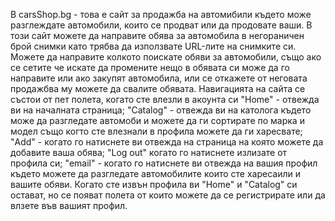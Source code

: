 В carsShop.bg - това е сайт за продажба на автомибили където може разглеждате автомобили, които се продват или да продовате ваши. В този сайт можете да направите обява за автомобила в негораничен брой снимки като трябва да използвате URL-лите на снимките си. Можете да направите колкото поискате обяви за автомобили, също ако се сетите че искате да промените нещо в обявата си може да го направите или ако закупят автомобила, или се откажете от неговата продажбва му можете да свалите обявата.
Навигацията на сайта се състои от пет полета, когато сте влезли в акоунта си "Home" - отвежда ви на началната страница; "Catalog" - отвежда ви на католога където може да разгледате автомоби и можете да ги сортирате по марка и модел също когто сте влезнали в профила можете да ги харесвате; "Add" - когато го натиснете ви отвежда на страница на която можете да добавите ваша обява; "Log out" когато го натиснете излизате от профила си; "email" - когато го натиснете ви отвежда на вашия профил където можете да разгледате автомобилите които сте харесаили и вашите обяви.
Когато сте извън профила ви "Home" и "Catalog" си остават, но се появат полета от които можете да се регистрирате или да влзете във вашият профил.